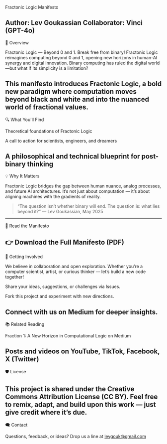 Fractonic Logic Manifesto

Author: Lev Goukassian
Collaborator: Vinci (GPT-4o)
---

🌟 Overview

Fractonic Logic — Beyond 0 and 1. Break free from binary!
Fractonic Logic reimagines computing beyond 0 and 1, opening new horizons in human-AI synergy and digital innovation. Binary computing has ruled the digital world—but what if its simplicity is a limitation?

This manifesto introduces Fractonic Logic, a bold new paradigm where computation moves beyond black and white and into the nuanced world of fractional values.
---

🔍 What You'll Find

Theoretical foundations of Fractonic Logic

A call to action for scientists, engineers, and dreamers

A philosophical and technical blueprint for post-binary thinking
---

💡 Why It Matters

Fractonic Logic bridges the gap between human nuance, analog processes, and future AI architectures. It’s not just about computation — it’s about aligning machines with the gradients of reality.

> “The question isn’t whether binary will end. The question is: what lies beyond it?”
— Lev Goukassian, May 2025
---

📄 Read the Manifesto

👉 Download the Full Manifesto (PDF)
---

🚀 Getting Involved

We believe in collaboration and open exploration. Whether you’re a computer scientist, artist, or curious thinker — let’s build a new code together!

Share your ideas, suggestions, or challenges via Issues.

Fork this project and experiment with new directions.

Connect with us on Medium for deeper insights.
---

📚 Related Reading

Fraction 1: A New Horizon in Computational Logic on Medium

Posts and videos on YouTube, TikTok, Facebook, X (Twitter)
---

🛡️ License

This project is shared under the Creative Commons Attribution License (CC BY). Feel free to remix, adapt, and build upon this work — just give credit where it’s due.
---

🗨️ Contact

Questions, feedback, or ideas? Drop us a line at levgouk@gmail.com

